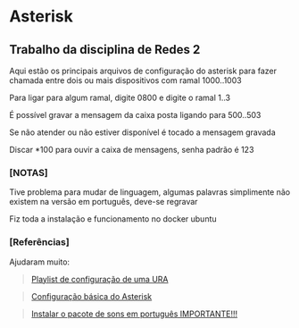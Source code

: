 # Asterisk

## Trabalho da disciplina de Redes 2

Aqui estão os principais arquivos de configuração do asterisk para fazer chamada entre dois ou mais dispositivos com ramal 1000..1003

Para ligar para algum ramal, digite 0800 e digite o ramal 1..3

É possível gravar a mensagem da caixa posta ligando para 500..503

Se não atender ou não estiver disponível é tocado a mensagem gravada

Discar *100 para ouvir a caixa de mensagens, senha padrão é 123

### [NOTAS]
Tive problema para mudar de linguagem, algumas palavras simplimente não existem na versão em português, deve-se regravar 

Fiz toda a instalação e funcionamento no docker ubuntu

### [Referências]
Ajudaram muito:

> [Playlist de configuração de uma URA](https://www.youtube.com/playlist?list=PL33DD308C6752F519)

> [Configuração básica do Asterisk](https://docs.asterisk.org/Getting-Started/Hello-World/#make-the-call)

> [Instalar o pacote de sons em português IMPORTANTE!!!](https://www.asterisksounds.org/pt-br/instalar)
